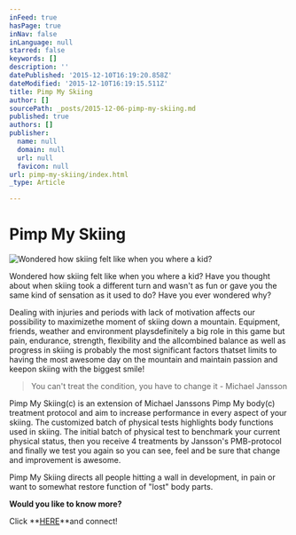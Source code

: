 ```yaml
---
inFeed: true
hasPage: true
inNav: false
inLanguage: null
starred: false
keywords: []
description: ''
datePublished: '2015-12-10T16:19:20.858Z'
dateModified: '2015-12-10T16:19:15.511Z'
title: Pimp My Skiing
author: []
sourcePath: _posts/2015-12-06-pimp-my-skiing.md
published: true
authors: []
publisher:
  name: null
  domain: null
  url: null
  favicon: null
url: pimp-my-skiing/index.html
_type: Article

---
```

# Pimp My Skiing
![Wondered how skiing felt like when you where a kid?](https://the-grid-user-content.s3-us-west-2.amazonaws.com/cd71b43b-1413-48f3-8d32-bedf68b3e91a.jpg)

Wondered how skiing felt like when you where a kid? Have you thought about when skiing took a different turn and wasn't as fun or gave you the same kind of sensation as it used to do? Have you ever wondered why?

Dealing with injuries and periods with lack of motivation affects our possibility to maximizethe moment of skiing down a mountain. Equipment, friends, weather and environment playsdefinitely a big role in this game but pain, endurance, strength, flexibility and the allcombined balance as well as progress in skiing is probably the most significant factors thatset limits to having the most awesome day on the mountain and maintain passion and keepon skiing with the biggest smile!

> You can't treat the condition, you have to change it - Michael Jansson

Pimp My Skiing(c) is an extension of Michael Janssons Pimp My body(c) treatment protocol and aim to increase performance in every aspect of your skiing. The customized batch of physical tests highlights body functions used in skiing. The initial batch of physical test to benchmark your current physical status, then you receive 4 treatments by Jansson's PMB-protocol and finally we test you again so you can see, feel and be sure that change and improvement is awesome.

Pimp My Skiing directs all people hitting a wall in development, in pain or want to somewhat restore function of "lost" body parts.

**Would you like to know more?**

Click **[HERE][0]**and connect!

[0]: https://podio.com/webforms/14057682/944282